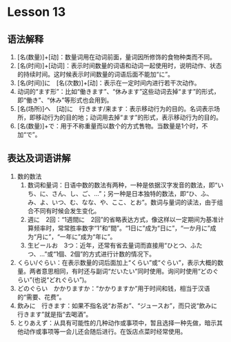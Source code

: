 # Lesson 13

## 语法解释

1. [名(数量)]+[动]：数量词用在动词前面，量词因所修饰的食物种类而不同。
2. [名(时间)]+[动词]：表示时间数量的词语和动词一起使用时，说明动作、状态的持续时间。这时候表示时间数量的词语后面不能加“に”。
3. [名(时间)]に　[名(次数)]+[动]：表示在一定时间内进行若干次动作。
4. 动词的“ます形”：比如“働きます”、“休みます”这些动词去掉“ます”的形式，即“働き”、“休み”等形式也会用到。
5. [名(场所)]へ　[动]に　行きます/来ます：表示移动行为的目的。名词表示场所，即移动行为的目的地；动词用去掉“ます”的形式，表示移动行为的目的。
6. [名(数量)]+で：用于不称重量而以数个的方式售物。当数量是1个时，不加“で”。

## 表达及词语讲解

1. 数的数法
	1. 数词和量词：日语中数的数法有两种，一种是依据汉字发音的数法，即“いち、に、さん、し、ご、...”；另一种是日本独特的数法，即“ひ、ふ、み、よ、いつ、む、なな、や、ここ、とお”。数词与量词的读法，由于组合不同有时候会发生变化。
	2. 週に　2回：“1週間に　2回”的省略表达方式，像这样以一定期间为基准计算频率时，常常胜率数字“1”和“間”。“1日に”成为“日に”，“一か月に”成为“月に”，“一年に”成为“年に”。
	3. 生ビールお　3つ：近年，还常有省去量词而直接用“ひとつ、ふたつ、...”或“1個、2個”的方式进行计数的情况下。
2. くらい/ぐらい：在表示数量的词后面加上“くらい”或“ぐらい”，表示大概的数量。两者意思相同，有时还与副词“だいたい”同时使用。询问时使用“どのぐらい”(也说“どれぐらい”)。
3. どのぐらい　かかりますか：“かかりますか”用于时间和钱，相当于汉语的“需要、花费”。
4. 飲みに　行きます：如果不指名说“お茶お”、“ジュースお”，而只说“飲みに　行きます”就是指“去喝酒”。
5. とりあえず：从具有可能性的几种动作或事项中，暂且选择一种先做，暗示其他动作或事项等一会儿还会随后进行。在饭店点菜时经常使用。
